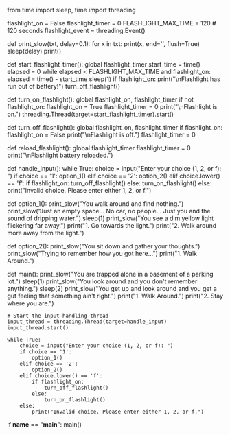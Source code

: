 from time import sleep, time
import threading

flashlight_on = False
flashlight_timer = 0
FLASHLIGHT_MAX_TIME = 120  # 120 seconds
flashlight_event = threading.Event()

def print_slow(txt, delay=0.1):
    for x in txt:
        print(x, end='', flush=True)
        sleep(delay)
    print()

def start_flashlight_timer():
    global flashlight_timer
    start_time = time()
    elapsed = 0
    while elapsed < FLASHLIGHT_MAX_TIME and flashlight_on:
        elapsed = time() - start_time
        sleep(1)
    if flashlight_on:
        print("\nFlashlight has run out of battery!")
        turn_off_flashlight()

def turn_on_flashlight():
    global flashlight_on, flashlight_timer
    if not flashlight_on:
        flashlight_on = True
        flashlight_timer = 0
        print("\nFlashlight is on.")
        threading.Thread(target=start_flashlight_timer).start()

def turn_off_flashlight():
    global flashlight_on, flashlight_timer
    if flashlight_on:
        flashlight_on = False
        print("\nFlashlight is off.")
        flashlight_timer = 0

def reload_flashlight():
    global flashlight_timer
    flashlight_timer = 0
    print("\nFlashlight battery reloaded.")

def handle_input():
    while True:
        choice = input("Enter your choice (1, 2, or f): ")
        if choice == '1':
            option_1()
        elif choice == '2':
            option_2()
        elif choice.lower() == 'f':
            if flashlight_on:
                turn_off_flashlight()
            else:
                turn_on_flashlight()
        else:
            print("Invalid choice. Please enter either 1, 2, or f.")

def option_1():
    print_slow("You walk around and find nothing.")
    print_slow("Just an empty space... No car, no people... Just you and the sound of dripping water.")
    sleep(1)
    print_slow("You see a dim yellow light flickering far away.")
    print("1. Go towards the light.")
    print("2. Walk around more away from the light.")

def option_2():
    print_slow("You sit down and gather your thoughts.")
    print_slow("Trying to remember how you got here...")
    print("1. Walk Around.")

def main():
    print_slow("You are trapped alone in a basement of a parking lot.")
    sleep(1)
    print_slow("You look around and you don't remember anything.")
    sleep(2)
    print_slow("You get up and look around and you get a gut feeling that something ain't right.")
    print("1. Walk Around.")
    print("2. Stay where you are.")

    # Start the input handling thread
    input_thread = threading.Thread(target=handle_input)
    input_thread.start()

    while True:
        choice = input("Enter your choice (1, 2, or f): ")
        if choice == '1':
            option_1()
        elif choice == '2':
            option_2()
        elif choice.lower() == 'f':
            if flashlight_on:
                turn_off_flashlight()
            else:
                turn_on_flashlight()
        else:
            print("Invalid choice. Please enter either 1, 2, or f.")

if __name__ == "__main__":
    main()

